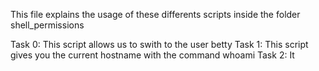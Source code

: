 This file explains the usage of these differents scripts inside the folder shell_permissions

Task 0: This script allows us to swith to the user betty
Task 1: This script gives you the current hostname with the command whoami
Task 2: It 
